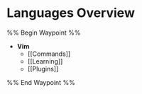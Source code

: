 # Languages Overview

%% Begin Waypoint %%
- **Vim**
	- [[Commands]]
	- [[Learning]]
	- [[Plugins]]

%% End Waypoint %%
